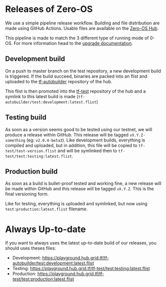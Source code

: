 # Releases of Zero-OS

We use a simple pipeline release workflow. Building and file distribution are made using GitHub Actions.
Usable files are available on the [Zero-OS Hub](https://playground.hub.grid.tf/tf-test).

This pipeline is made to match the 3 different type of running mode of 0-OS. For more information head to the [upgrade documentation](../identity/upgrade.md).

## Development build

On a push to master branch on the test repository, a new development build is triggered. If the build succeed,
binaries are packed into an flist and uploaded to the [tf-autobuilder](https://hub.grid.tf/tf-autobuilder) repository of the hub.

This flist is then promoted into the [tf-test](https://hub.grid.tf/tf-test) repository of the hub and a symlink to this latest build is made (`tf-autobuilder/test:development:latest.flist`)

## Testing build

As soon as a version seems good to be tested using our testnet, we will produce a release within GitHub.
This release will be tagged `vX.Y.Z-something` (eg: `v2.0.4-beta3`). Like development builds, everything is compiled
and uploaded, but in addition, this file will be copied to `tf-test/test-version.flist` and will be symlinked then
to `tf-test/test:testing:latest.flist`.

## Production build

As soon as a build is bullet-proof tested and working fine, a new release will be made within GitHub and this
release will be tagged `vX.Y.Z`. This is the final versioning form.

Like for testing, everything is uploaded and symlinked, but now using `test:production:latest.flist` filename.

# Always Up-to-date

If you want to always uses the latest up-to-date build of our releases, you should uses theses files:

- Development: https://playground.hub.grid.tf/tf-autobuilder/test:development:latest.flist
- Testing: https://playground.hub.grid.tf/tf-test/test:testing:latest.flist
- Production: https://playground.hub.grid.tf/tf-test/test:production:latest.flist
